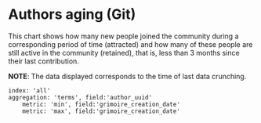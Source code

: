 # Authors aging (Git)

This chart shows how many new people joined the community during a corresponding period of time (attracted) and how many of these people are still active in the community (retained), that is, less than 3 months since their last contribution.

**NOTE**: The data displayed corresponds to the time of last data crunching.

```
index: 'all'
aggregation: 'terms', field:'author_uuid'
    metric: 'min', field:'grimoire_creation_date'
    metric: 'max', field:'grimoire_creation_date'
```
